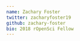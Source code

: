 ```yaml
---
name: Zachary Foster
twitter: zacharyfoster19
github: zachary-foster
bio: 2018 rOpenSci Fellow
---
```

